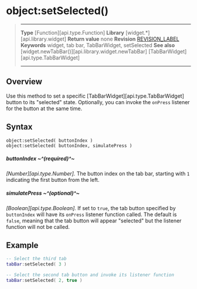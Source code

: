 # object:setSelected()

> --------------------- ------------------------------------------------------------------------------------------
> __Type__              [Function][api.type.Function]
> __Library__           [widget.*][api.library.widget]
> __Return value__      none
> __Revision__          [REVISION_LABEL](REVISION_URL)
> __Keywords__          widget, tab bar, TabBarWidget, setSelected
> __See also__          [widget.newTabBar()][api.library.widget.newTabBar]
>						[TabBarWidget][api.type.TabBarWidget]
> --------------------- ------------------------------------------------------------------------------------------


## Overview

Use this method to set a specific [TabBarWidget][api.type.TabBarWidget] button to its "selected" state. Optionally, you can invoke the `onPress` listener for the button at the same time.


## Syntax

	object:setSelected( buttonIndex )
	object:setSelected( buttonIndex, simulatePress )


##### buttonIndex ~^(required)^~
_[Number][api.type.Number]._ The button index on the tab bar, starting with `1` indicating the first button from the left.

##### simulatePress ~^(optional)^~
_[Boolean][api.type.Boolean]._ If set to `true`, the tab button specified by `buttonIndex` will have its `onPress` listener function called. The default is `false`, meaning that the tab button will appear "selected" but the listener function will not be called.


## Example

``````lua
-- Select the third tab
tabBar:setSelected( 3 )  

-- Select the second tab button and invoke its listener function
tabBar:setSelected( 2, true ) 
``````
